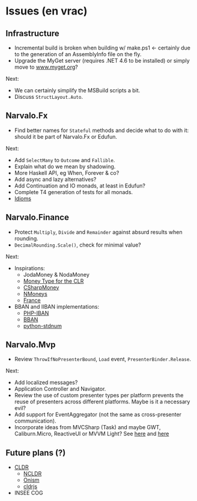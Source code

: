 Issues (en vrac)
================

Infrastructure
--------------

- Incremental build is broken when building w/ make.ps1
  <- certainly due to the generation of an AssemblyInfo file on the fly.
- Upgrade the MyGet server (requires .NET 4.6 to be installed) or simply
  move to www.myget.org?

Next:
- We can certainly simplify the MSBuild scripts a bit.
- Discuss `StructLayout.Auto`.

Narvalo.Fx
----------

- Find better names for `Stateful` methods and decide what to do with it:
  should it be part of Narvalo.Fx or Edufun.

Next:
- Add `SelectMany` to `Outcome` and `Fallible`.
- Explain what do we mean by shadowing.
- More Haskell API, eg When, Forever & co?
- Add async and lazy alternatives?
- Add Continuation and IO monads, at least in Edufun?
- Complete T4 generation of tests for all monads.
- [Idioms](http://tomasp.net/blog/idioms-in-linq.aspx/)

Narvalo.Finance
---------------

- Protect `Multiply`, `Divide` and `Remainder` against absurd results when rounding.
- `DecimalRounding.Scale()`, check for minimal value?

Next:
- Inspirations:
  * JodaMoney & NodaMoney
  * [Money Type for the CLR](https://bitbucket.org/rplaire/money-type-for-the-clr)
  * [CSharpMoney](https://csharpmoney.codeplex.com/)
  * [NMoneys](https://github.com/dgg/nmoneys)
  * [France](http://marlot.org/util/calcul-de-la-cle-nir.php)
- BBAN and IIBAN implementations:
  * [PHP-IBAN](https://github.com/globalcitizen/php-iban)
  * [BBAN](https://github.com/globalcitizen/php-iban/issues/39)
  * [python-stdnum](https://github.com/arthurdejong/python-stdnum)

Narvalo.Mvp
-----------

- Review `ThrowIfNoPresenterBound`, `Load` event, `PresenterBinder.Release`.

Next:
- Add localized messages?
- Application Controller and Navigator.
- Review the use of custom presenter types per platform prevents the reuse of
  presenters across different platforms. Maybe is it a necessary evil?
- Add support for EventAggregator (not the same as cross-presenter communication).
- Incorporate ideas from MVCSharp (Task) and maybe GWT, Caliburn.Micro, ReactiveUI
  or MVVM Light?
  See [here](http://aspiringcraftsman.com/tag/model-view-presenter/)
  and [here](http://aspiringcraftsman.com/2007/08/25/interactive-application-architecture/)

Future plans (?)
----------------

- [CLDR](http://cldr.unicode.org/index/downloads)
  * [NCLDR](https://github.com/GuySmithFerrier/NCLDR)
  * [Onism](https://github.com/pgolebiowski/onism-cldr)
  * [cldrjs](https://github.com/rxaviers/cldrjs)
- INSEE COG
